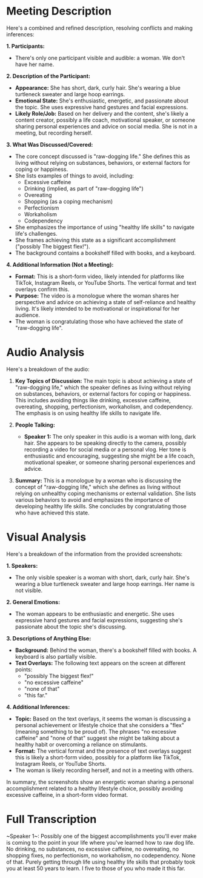 # Meeting Description

Here's a combined and refined description, resolving conflicts and making inferences:

**1. Participants:**

*   There's only one participant visible and audible: a woman. We don't have her name.

**2. Description of the Participant:**

*   **Appearance:** She has short, dark, curly hair. She's wearing a blue turtleneck sweater and large hoop earrings.
*   **Emotional State:** She's enthusiastic, energetic, and passionate about the topic. She uses expressive hand gestures and facial expressions.
*   **Likely Role/Job:** Based on her delivery and the content, she's likely a content creator, possibly a life coach, motivational speaker, or someone sharing personal experiences and advice on social media. She is not in a meeting, but recording herself.

**3. What Was Discussed/Covered:**

*   The core concept discussed is "raw-dogging life." She defines this as living without relying on substances, behaviors, or external factors for coping or happiness.
*   She lists examples of things to avoid, including:
    *   Excessive caffeine
    *   Drinking (implied, as part of "raw-dogging life")
    *   Overeating
    *   Shopping (as a coping mechanism)
    *   Perfectionism
    *   Workaholism
    *   Codependency
*   She emphasizes the importance of using "healthy life skills" to navigate life's challenges.
*   She frames achieving this state as a significant accomplishment ("possibly The biggest flex!").
* The background contains a bookshelf filled with books, and a keyboard.

**4. Additional Information (Not a Meeting):**

*   **Format:** This is a short-form video, likely intended for platforms like TikTok, Instagram Reels, or YouTube Shorts. The vertical format and text overlays confirm this.
*   **Purpose:** The video is a monologue where the woman shares her perspective and advice on achieving a state of self-reliance and healthy living. It's likely intended to be motivational or inspirational for her audience.
* The woman is congratulating those who have achieved the state of "raw-dogging life".



# Audio Analysis

Here's a breakdown of the audio:

1.  **Key Topics of Discussion:** The main topic is about achieving a state of "raw-dogging life," which the speaker defines as living without relying on substances, behaviors, or external factors for coping or happiness. This includes avoiding things like drinking, excessive caffeine, overeating, shopping, perfectionism, workaholism, and codependency. The emphasis is on using healthy life skills to navigate life.

2.  **People Talking:**
    *   **Speaker 1:** The only speaker in this audio is a woman with long, dark hair. She appears to be speaking directly to the camera, possibly recording a video for social media or a personal vlog. Her tone is enthusiastic and encouraging, suggesting she might be a life coach, motivational speaker, or someone sharing personal experiences and advice.

3.  **Summary:** This is a monologue by a woman who is discussing the concept of "raw-dogging life," which she defines as living without relying on unhealthy coping mechanisms or external validation. She lists various behaviors to avoid and emphasizes the importance of developing healthy life skills. She concludes by congratulating those who have achieved this state.



# Visual Analysis

Here's a breakdown of the information from the provided screenshots:

**1. Speakers:**

*   The only visible speaker is a woman with short, dark, curly hair. She's wearing a blue turtleneck sweater and large hoop earrings. Her name is not visible.

**2. General Emotions:**

*   The woman appears to be enthusiastic and energetic. She uses expressive hand gestures and facial expressions, suggesting she's passionate about the topic she's discussing.

**3. Descriptions of Anything Else:**

*   **Background:** Behind the woman, there's a bookshelf filled with books. A keyboard is also partially visible.
*   **Text Overlays:** The following text appears on the screen at different points:
    *   "possibly The biggest flex!"
    *   "no excessive caffeine"
    *   "none of that"
    *   "this far."

**4. Additional Inferences:**

*   **Topic:** Based on the text overlays, it seems the woman is discussing a personal achievement or lifestyle choice that she considers a "flex" (meaning something to be proud of). The phrases "no excessive caffeine" and "none of that" suggest she might be talking about a healthy habit or overcoming a reliance on stimulants.
*   **Format:** The vertical format and the presence of text overlays suggest this is likely a short-form video, possibly for a platform like TikTok, Instagram Reels, or YouTube Shorts.
* The woman is likely recording herself, and not in a meeting with others.

In summary, the screenshots show an energetic woman sharing a personal accomplishment related to a healthy lifestyle choice, possibly avoiding excessive caffeine, in a short-form video format.



# Full Transcription

~Speaker 1~: Possibly one of the biggest accomplishments you'll ever make is coming to the point in your life where you've learned how to raw dog life. No drinking, no substances, no excessive caffeine, no overeating, no shopping fixes, no perfectionism, no workaholism, no codependency. None of that. Purely getting through life using healthy life skills that probably took you at least 50 years to learn. I five to those of you who made it this far.